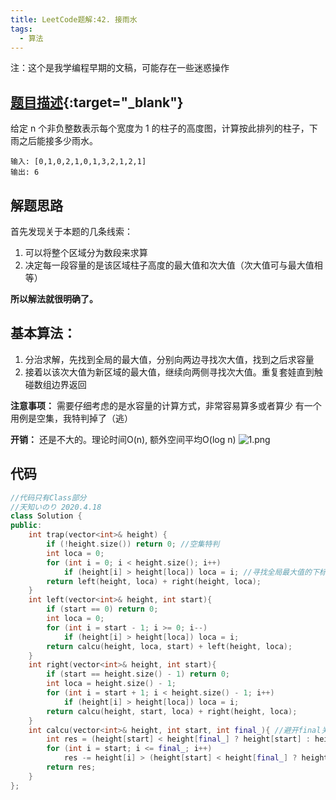 ```yaml
---
title: LeetCode题解:42. 接雨水
tags: 
  - 算法
---
```


注：这个是我学编程早期的文稿，可能存在一些迷惑操作

## [题目描述](https://leetcode-cn.com/problems/trapping-rain-water/){:target="_blank"}

给定 n 个非负整数表示每个宽度为 1 的柱子的高度图，计算按此排列的柱子，下雨之后能接多少雨水。

```
输入: [0,1,0,2,1,0,1,3,2,1,2,1]
输出: 6
```

## 解题思路

首先发现关于本题的几条线索：

1. 可以将整个区域分为数段来求算
2. 决定每一段容量的是该区域柱子高度的最大值和次大值（次大值可与最大值相等）

**所以解法就很明确了。**

## 基本算法：

1. 分治求解，先找到全局的最大值，分别向两边寻找次大值，找到之后求容量
2. 接着以该次大值为新区域的最大值，继续向两侧寻找次大值。重复套娃直到触碰数组边界返回

**注意事项：**
需要仔细考虑的是水容量的计算方式，非常容易算多或者算少
有一个用例是空集，我特判掉了（逃）

**开销：**
还是不大的。理论时间O(n), 额外空间平均O(log n)
![1.png](https://pic.leetcode-cn.com/41503a30d44abfc195621705c97489f07d2e8c4f37c8f9bd4d5a6a8897457828-1.png)

## 代码

```cpp
//代码只有Class部分
//天知いのり 2020.4.18
class Solution {
public:
    int trap(vector<int>& height) {
        if (!height.size()) return 0; //空集特判
        int loca = 0;
        for (int i = 0; i < height.size(); i++)
            if (height[i] > height[loca]) loca = i; //寻找全局最大值的下标
        return left(height, loca) + right(height, loca);
    }
    int left(vector<int>& height, int start){
        if (start == 0) return 0;
        int loca = 0;
        for (int i = start - 1; i >= 0; i--)
            if (height[i] > height[loca]) loca = i;
        return calcu(height, loca, start) + left(height, loca);
    }
    int right(vector<int>& height, int start){
        if (start == height.size() - 1) return 0;
        int loca = height.size() - 1;
        for (int i = start + 1; i < height.size() - 1; i++)
            if (height[i] > height[loca]) loca = i;
        return calcu(height, start, loca) + right(height, loca);
    }
    int calcu(vector<int>& height, int start, int final_){ //避开final关键字（虽然说不避开也没什么啦
        int res = (height[start] < height[final_] ? height[start] : height[final_]) * (final_ - start + 1);
        for (int i = start; i <= final_; i++)
            res -= height[i] > (height[start] < height[final_] ? height[start] : height[final_]) ? (height[start] < height[final_] ? height[start] : height[final_]) : height[i];
        return res;
    }
};